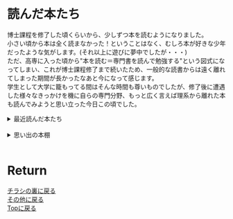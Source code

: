 # 読んだ本たち

博士課程を修了した頃くらいから、少しずつ本を読むようになりました。<br>
小さい頃から本は全く読まなかった！ということはなく、むしろ本が好きな少年だったような気がします。(それ以上に遊びに夢中でしたが・・・)<br>
ただ、高専に入った頃から"本を読む＝専門書を読んで勉強する"という図式になってしまい、これが博士課程修了まで続いたため、一般的な読書からは遠く離れてしまった期間が長かったなあと今になって感じます。<br>
学生として大学に籠もってる間はそんな時間も尊いものでしたが、修了後に遭遇した様々なきっかけを機に自らの専門分野、もっと広く言えば理系から離れた本も読んでみようと思い立った今日この頃でした。
<br>

<details>
<summary>最近読んだ本たち</summary>

ここでの最近とは、博士課程修了後から現在に至るまでのことを指します<br>
<a href="./book/3gokushi_blue.md" target="_blank">坊っちゃん</a><br>
[坊っちゃん](./book/3gokushi_blue.md)<br>
[罪と罰](./book/3gokushi_blue.md)<br>
[Die with zero](./book/3gokushi_blue.md)<br>
[ロシア語の余白の余白](./book/3gokushi_blue.md)<br>
[ロシア語だけの青春](./book/3gokushi_blue.md)<br>
</details>
<br>

<details>
<summary>思い出の本棚</summary>

昔読んだ本で、記憶や印象に残っているものたち<br>
[三国志](./book/3gokushi_blue.md)<br>
[三国志](./book/3gokushi_blue.md)<br>
[信長私記](./book/3gokushi_blue.md)<br>
[ライトノベルたち](./book/3gokushi_blue.md)<br>
[DDD](./book/3gokushi_blue.md)<br>
[ニュートン特別号](./book/3gokushi_blue.md)<br>
[キッテル固体物理学](./book/3gokushi_blue.md)<br>
[基礎物理学演習](./book/3gokushi_blue.md)<br>
[明快演習 微分積分](./book/3gokushi_blue.md)<br>
[電子スピン共鳴](./book/3gokushi_blue.md)<br>
</details>
<br>


# Return
[チラシの裏に戻る](./zakki.md)<br>
[その他に戻る](../others.md)<br>
[Topに戻る](https://motoyashinozaki.github.io/minidora/)